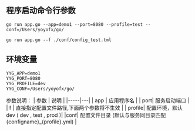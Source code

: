 ## 程序启动命令行参数
```
go run app.go --app=demo1 --port=8080 --profile=test --conf=/Users/yoyofx/go/

go run app.go --f ./conf/config_test.tml
```

## 环境变量
```
YYG_APP=demo1
YYG_PORT=8080
YYG_PROFILE=dev
YYG_CONF=/Users/yoyofx/go/
```

参数说明：
| 参数 | 说明 |
|-----|---|
| app | 应用程序名  |
| port| 服务启动端口 |
| f | 直接指定配置文件路径,下面两个参数将不生效  |
| profile| 配置环境，默认dev ( dev , test , prod )|
|conf| 配置文件目录 (默认与服务同目录匹配 {configname}_{profile}.yml) |


